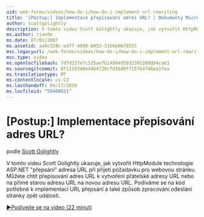 ```yaml
---
uid: web-forms/videos/how-do-i/how-do-i-implement-url-rewriting
title: '[Postup:] Implementace přepisování adres URL? | Dokumenty Microsoft'
author: scottgolightly
description: V tomto videu Scott Golightly ukazuje, jak vytvořit HttpModule technologie ASP.NET "přepsání" adresa URL při přijetí požadavku pro webovou stránku. Možná budete chtít přepsat...
ms.author: riande
ms.date: 07/01/2007
ms.assetid: aa0c328c-edff-4908-b052-31b6b06f8555
msc.legacyurl: /web-forms/videos/how-do-i/how-do-i-implement-url-rewriting
msc.type: video
ms.openlocfilehash: 7d7d157e7c525ae7b1499405032392280d04cab3
ms.sourcegitcommit: 0f1119340e4464720cfd16d0ff15764746ea1fea
ms.translationtype: MT
ms.contentlocale: cs-CZ
ms.lasthandoff: 04/17/2019
ms.locfileid: "59408651"
---
```

# <a name="how-do-i-implement-url-rewriting"></a>[Postup:] Implementace přepisování adres URL?

podle [Scott Golightly](https://github.com/scottgolightly)

V tomto videu Scott Golightly ukazuje, jak vytvořit HttpModule technologie ASP.NET "přepsání" adresa URL při přijetí požadavku pro webovou stránku. Můžete chtít přepisování adres URL k vytvoření přátelské adresy URL nebo na přímé starou adresu URL na novou adresu URL. Podíváme se na kód potřebné k implementaci URL přepsání a také způsob zpracování odeslání stránky zpět události.

[&#9654;Podívejte se na video (22 minut)](https://channel9.msdn.com/Blogs/ASP-NET-Site-Videos/how-do-i-implement-url-rewriting)
